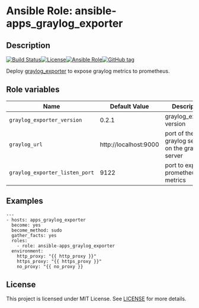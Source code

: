 # Ansible Role: ansible-apps_graylog_exporter

## Description

[![Build Status](https://travis-ci.com/lotusnoir/ansible-apps_graylog_exporter.svg?branch=master)](https://travis-ci.com/lotusnoir/ansible-apps_graylog_exporter)[![License](https://img.shields.io/badge/license-MIT%20License-brightgreen.svg)](https://opensource.org/licenses/MIT)[![Ansible Role](https://img.shields.io/badge/ansible%20role-apps__graylog_exporter-blue)](https://galaxy.ansible.com/lotusnoir/ansible-apps_graylog_exporter/)[![GitHub tag](https://img.shields.io/badge/version-latest-blue)](https://github.com/lotusnoir/ansible-apps_graylog_exporter/tags)

Deploy [graylog_exporter](https://github.com/boynux/graylog-exporter) to expose graylog metrics to prometheus.

## Role variables

| Name           | Default Value | Description                        |
| -------------- | ------------- | -----------------------------------|
| `graylog_exporter_version` | 0.2.1 | graylog_exporter version |
| `graylog_url` | http://localhost:9000 | port of the graylog service on the graylog server |
| `graylog_exporter_listen_port` | 9122 | port to expose prometheus metrics |

## Examples

	---
	- hosts: apps_graylog_exporter
	  become: yes
	  become_method: sudo
	  gather_facts: yes
	  roles:
	    - role: ansible-apps_graylog_exporter
	  environment: 
	    http_proxy: "{{ http_proxy }}"
	    https_proxy: "{{ https_proxy }}"
	    no_proxy: "{{ no_proxy }}

## License

This project is licensed under MIT License. See [LICENSE](/LICENSE) for more details.
